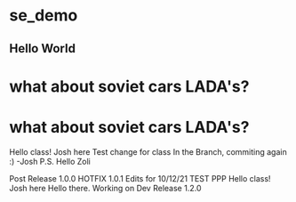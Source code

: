 #  se_demo
## Hello World


# what about soviet cars LADA's?
# what about soviet cars LADA's?
Hello class! Josh here
Test change for class
In the Branch, commiting again :) -Josh P.S. Hello Zoli

Post Release 1.0.0
HOTFIX 1.0.1
Edits for 10/12/21
TEST PPP
Hello class! Josh here
Hello there.
Working on Dev Release 1.2.0

